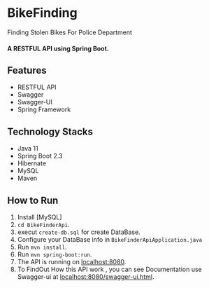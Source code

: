 # BikeFinding
Finding Stolen Bikes For Police Department

#### A RESTFUL API using Spring Boot. 


## Features
- RESTFUL API
- Swagger
- Swagger-UI
- Spring Framework

## Technology Stacks

  - Java 11
  - Spring Boot 2.3
  - Hibernate
  - MySQL
  - Maven


## How to  Run


  1. Install [MySQL]
  2. `cd BikeFinderApi`.
  3. execut `create-db.sql` for create DataBase.
  4. Configure your DataBase info in `BikeFinderApiApplication.java`
  5. Run `mvn install`.
  6. Run `mvn spring-boot:run`.
  7. The API is running on [localhost:8080]().
  8. To FindOut How this API work , you can see Documentation use Swagger-ui at [localhost:8080/swagger-ui.html]().

